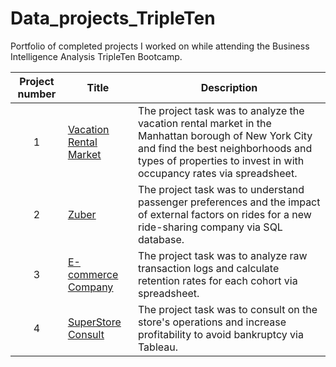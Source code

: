# Data_projects_TripleTen
Portfolio of completed projects I worked on while attending the Business Intelligence Analysis TripleTen Bootcamp.


| Project number | Title | Description |
| :-----------: | ----------- |----------- |
| 1 | <a href='https://github.com/simrandulai/Data_projects_TripleTen/tree/main/Vacation%20Rental%20Market' target=_blank><u>Vacation Rental Market</u></a>| The project task was to analyze the vacation rental market in the Manhattan borough of New York City and find the best neighborhoods and types of properties to invest in with occupancy rates via spreadsheet. |
| 2 | <a href='https://github.com/simrandulai/Data_projects_TripleTen/tree/main/Zuber' target=_blank><u>Zuber</u></a> | The project task was to understand passenger preferences and the impact of external factors on rides for a new ride-sharing company via SQL database. |
| 3 | <a href='https://github.com/simrandulai/Data_projects_TripleTen/tree/main/E-commerce%20Company' target=_blank><u>E-commerce Company</u></a> | The project task was to analyze raw transaction logs and calculate retention rates for each cohort via spreadsheet. |
| 4 | <a href='https://github.com/simrandulai/Data_projects_TripleTen/tree/main/SuperStore%20Consult' target=_blank><u>SuperStore Consult</u></a> | The project task was to consult on the store's operations and increase profitability to avoid bankruptcy via Tableau. |
